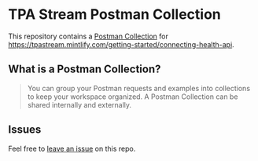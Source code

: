 # TPA Stream Postman Collection

This repository contains a [Postman Collection](https://learning.postman.com/docs/sending-requests/intro-to-collections/) for <https://tpastream.mintlify.com/getting-started/connecting-health-api>.

## What is a Postman Collection?

> You can group your Postman requests and examples into collections to keep your workspace organized. A Postman Collection can be shared internally and externally.

## Issues

Feel free to [leave an issue](https://github.com/fern-tpastream/tpastream-postman) on this repo. 
